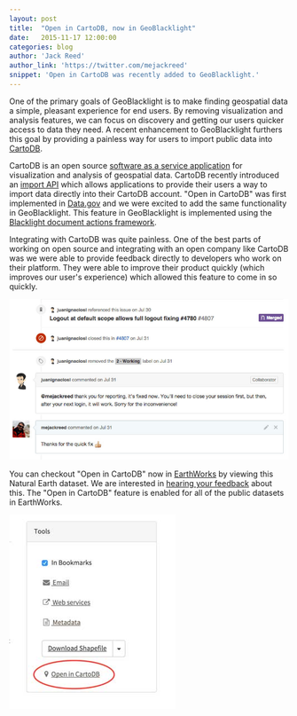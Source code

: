 ```yaml
---
layout: post
title:  "Open in CartoDB, now in GeoBlacklight"
date:   2015-11-17 12:00:00
categories: blog
author: 'Jack Reed'
author_link: 'https://twitter.com/mejackreed'
snippet: 'Open in CartoDB was recently added to GeoBlacklight.'
---
```


One of the primary goals of GeoBlacklight is to make finding geospatial data a simple, pleasant experience for end users. By removing visualization and analysis features, we can focus on discovery and getting our users quicker access to data they need. A recent enhancement to GeoBlacklight furthers this goal by providing a painless way for users to import public data into [CartoDB](https://cartodb.com).
  
CartoDB is an open source [software as a service application](https://en.wikipedia.org/wiki/Software_as_a_service) for visualization and analysis of geospatial data. CartoDB recently introduced an [import API](https://cartodb.com/open-in-cartodb/) which allows applications to provide their users a way to import data directly into their CartoDB account. "Open in CartoDB" was first implemented in [Data.gov](http://blog.cartodb.com/data-gov/) and we were excited to add the same functionality in GeoBlacklight. This feature in GeoBlacklight is implemented using the [Blacklight document actions framework](https://github.com/projectblacklight/blacklight/wiki/Adding-new-document-actions).

Integrating with CartoDB was quite painless. One of the best parts of working on open source and integrating with an open company like CartoDB was we were able to provide feedback directly to developers who work on their platform. They were able to improve their product quickly (which improves our user's experience) which allowed this feature to come in so quickly.

<img src="/images/cartodb-github.jpg">

You can checkout "Open in CartoDB" now in [EarthWorks](https://earthworks.stanford.edu/catalog/stanford-hq627gh2501) by viewing this Natural Earth dataset. We are interested in [hearing your feedback](https://groups.google.com/forum/#!forum/geoblacklight-working-group) about this. The "Open in CartoDB" feature is enabled for all of the public datasets in EarthWorks.

<img src="/images/open-in-cartodb-button.jpg">